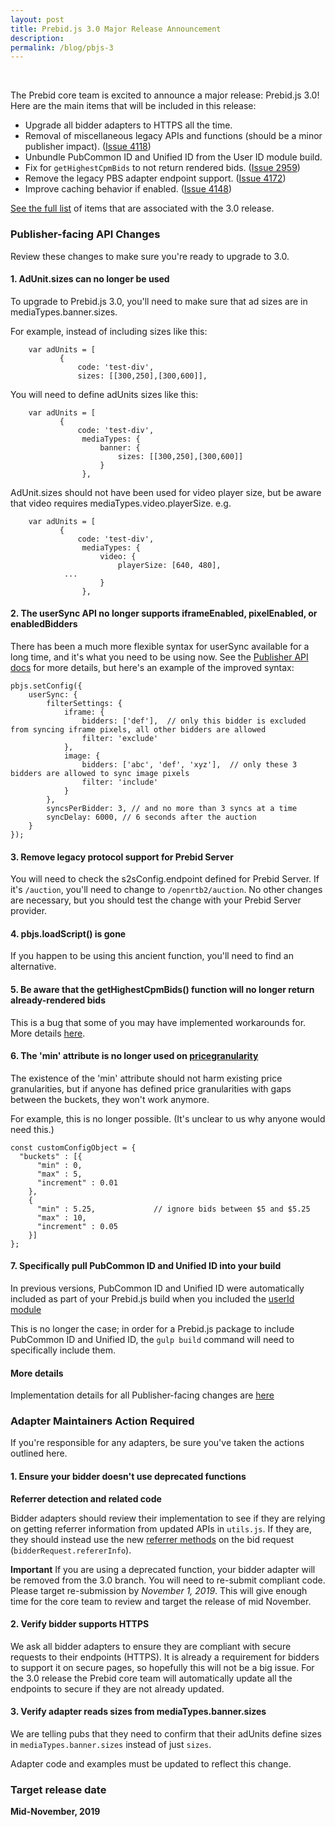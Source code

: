 ```yaml
---
layout: post
title: Prebid.js 3.0 Major Release Announcement
description:
permalink: /blog/pbjs-3
---
```



<br>

The Prebid core team is excited to announce a major release: Prebid.js 3.0! Here are the main items that will be included in this release:

* Upgrade all bidder adapters to HTTPS all the time.
* Removal of miscellaneous legacy APIs and functions (should be a minor publisher impact). ([Issue 4118](https://github.com/prebid/Prebid.js/issues/4118))
* Unbundle PubCommon ID and Unified ID from the User ID module build.
* Fix for `getHighestCpmBids` to not return rendered bids. ([Issue 2959](https://github.com/prebid/Prebid.js/issues/2959))
* Remove the legacy PBS adapter endpoint support. ([Issue 4172](https://github.com/prebid/Prebid.js/issues/4172))
* Improve caching behavior if enabled. ([Issue 4148](https://github.com/prebid/Prebid.js/issues/4148))

[See the full list](https://github.com/prebid/Prebid.js/labels/3.0%20API%20Change) of items that are associated with the 3.0 release.

### Publisher-facing API Changes

Review these changes to make sure you're ready to upgrade to 3.0.

#### 1. AdUnit.sizes can no longer be used

To upgrade to Prebid.js 3.0, you'll need to make sure that ad sizes are in mediaTypes.banner.sizes.

For example, instead of including sizes like this:
```
    var adUnits = [
           {
               code: 'test-div',
               sizes: [[300,250],[300,600]],
```
You will need to define adUnits sizes like this:
```
    var adUnits = [
           {
               code: 'test-div',
                mediaTypes: {
                    banner: {
                        sizes: [[300,250],[300,600]]
                    }
                },
```

AdUnit.sizes should not have been used for video player size, but be aware that video requires mediaTypes.video.playerSize. e.g.

```
    var adUnits = [
           {
               code: 'test-div',
                mediaTypes: {
                    video: {
                        playerSize: [640, 480],
			...
                    }
                },
```

#### 2. The userSync API no longer supports iframeEnabled, pixelEnabled, or enabledBidders

There has been a much more flexible syntax for userSync available for a long time, and it's what you need to be using now. See the [Publisher API docs](http://prebid.org/dev-docs/publisher-api-reference.html#setConfig-Configure-User-Syncing) for more details, but here's an example of the improved syntax:

```
pbjs.setConfig({
    userSync: {
        filterSettings: {
            iframe: {
                bidders: ['def'],  // only this bidder is excluded from syncing iframe pixels, all other bidders are allowed
                filter: 'exclude'
            },
            image: {
                bidders: ['abc', 'def', 'xyz'],  // only these 3 bidders are allowed to sync image pixels
                filter: 'include'
            }
        },
        syncsPerBidder: 3, // and no more than 3 syncs at a time
        syncDelay: 6000, // 6 seconds after the auction
    }
});
```

#### 3. Remove legacy protocol support for Prebid Server

You will need to check the s2sConfig.endpoint defined for Prebid Server. If it's `/auction`, you'll need to change to `/openrtb2/auction`. No other changes are necessary, but you should test the change with your Prebid Server provider.

#### 4. pbjs.loadScript() is gone

If you happen to be using this ancient function, you'll need to find an alternative.

#### 5. Be aware that the getHighestCpmBids() function will no longer return already-rendered bids

This is a bug that some of you may have implemented workarounds for. More details [here](https://github.com/prebid/Prebid.js/issues/2959).

#### 6. The 'min' attribute is no longer used on [pricegranularity](http://prebid.org/dev-docs/publisher-api-reference.html#setConfig-Price-Granularity)

The existence of the 'min' attribute should not harm existing price granularities, but if anyone has defined price granularities with gaps between the buckets, they won't work anymore.

For example, this is no longer possible. (It's unclear to us why anyone would need this.)

```
const customConfigObject = {
  "buckets" : [{
      "min" : 0,
      "max" : 5,
      "increment" : 0.01
    },
    {
      "min" : 5.25,             // ignore bids between $5 and $5.25
      "max" : 10,
      "increment" : 0.05
    }]
};
```

#### 7. Specifically pull PubCommon ID and Unified ID into your build

In previous versions, PubCommon ID and Unified ID were automatically
included as part of your Prebid.js build when you included the [userId module](/dev-docs/modules/userId.html)

This is no longer the case; in order for a Prebid.js package to include PubCommon ID and Unified ID, the `gulp build` command will need to specifically include them.

#### More details

Implementation details for all Publisher-facing changes are [here](
https://github.com/prebid/Prebid.js/issues?utf8=%E2%9C%93&q=is%3Aissue+is%3Aopen+label%3A%22Pub+API+Change%22+label%3A%223.0+API+Change%22+)

### Adapter Maintainers Action Required

If you're responsible for any adapters, be sure you've taken the actions outlined here.

#### 1. Ensure your bidder doesn't use deprecated functions

**Referrer detection and related code**

Bidder adapters should review their implementation to see if they are relying on getting referrer information from updated APIs in `utils.js`. If they are, they should instead use the new [referrer methods](http://prebid.org/dev-docs/bidder-adaptor.html#referrers) on the bid request (`bidderRequest.refererInfo`).

**Important**
If you are using a deprecated function, your bidder adapter will be removed from the 3.0 branch. You will need to re-submit compliant code. Please target re-submission by *November 1, 2019*. This will give enough time for the core team to review and target the release of mid November.


#### 2. Verify bidder supports HTTPS

We ask all bidder adapters to ensure they are compliant with secure requests to their endpoints (HTTPS). It is already a requirement for bidders to support it on secure pages, so hopefully this will not be a big issue. For the 3.0 release the Prebid core team will automatically update all the endpoints to secure if they are not already updated.

#### 3. Verify adapter reads sizes from mediaTypes.banner.sizes

We are telling pubs that they need to confirm that their adUnits define sizes in `mediaTypes.banner.sizes` instead of just `sizes`.

Adapter code and examples must be updated to reflect this change.


### Target release date

**Mid-November, 2019**
